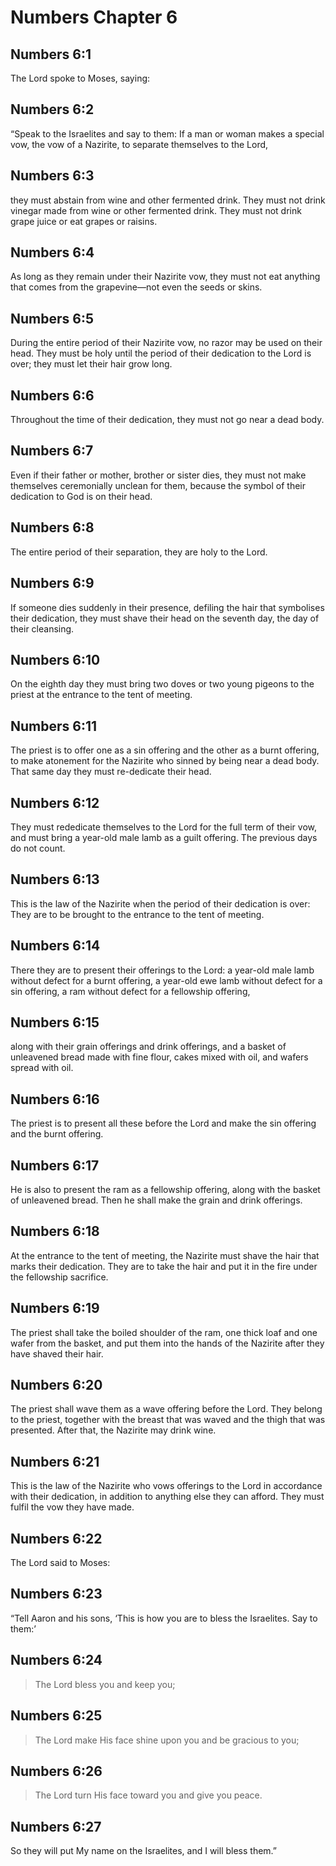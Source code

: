 # Numbers Chapter 6

## Numbers 6:1
The Lord spoke to Moses, saying:

## Numbers 6:2
“Speak to the Israelites and say to them: If a man or woman makes a special vow, the vow of a Nazirite, to separate themselves to the Lord,

## Numbers 6:3
they must abstain from wine and other fermented drink. They must not drink vinegar made from wine or other fermented drink. They must not drink grape juice or eat grapes or raisins.

## Numbers 6:4
As long as they remain under their Nazirite vow, they must not eat anything that comes from the grapevine—not even the seeds or skins.

## Numbers 6:5
During the entire period of their Nazirite vow, no razor may be used on their head. They must be holy until the period of their dedication to the Lord is over; they must let their hair grow long.

## Numbers 6:6
Throughout the time of their dedication, they must not go near a dead body.

## Numbers 6:7
Even if their father or mother, brother or sister dies, they must not make themselves ceremonially unclean for them, because the symbol of their dedication to God is on their head.

## Numbers 6:8
The entire period of their separation, they are holy to the Lord.

## Numbers 6:9
If someone dies suddenly in their presence, defiling the hair that symbolises their dedication, they must shave their head on the seventh day, the day of their cleansing.

## Numbers 6:10
On the eighth day they must bring two doves or two young pigeons to the priest at the entrance to the tent of meeting.

## Numbers 6:11
The priest is to offer one as a sin offering and the other as a burnt offering, to make atonement for the Nazirite who sinned by being near a dead body. That same day they must re-dedicate their head.

## Numbers 6:12
They must rededicate themselves to the Lord for the full term of their vow, and must bring a year-old male lamb as a guilt offering. The previous days do not count.

## Numbers 6:13
This is the law of the Nazirite when the period of their dedication is over: They are to be brought to the entrance to the tent of meeting.

## Numbers 6:14
There they are to present their offerings to the Lord: a year-old male lamb without defect for a burnt offering, a year-old ewe lamb without defect for a sin offering, a ram without defect for a fellowship offering,

## Numbers 6:15
along with their grain offerings and drink offerings, and a basket of unleavened bread made with fine flour, cakes mixed with oil, and wafers spread with oil.

## Numbers 6:16
The priest is to present all these before the Lord and make the sin offering and the burnt offering.

## Numbers 6:17
He is also to present the ram as a fellowship offering, along with the basket of unleavened bread. Then he shall make the grain and drink offerings.

## Numbers 6:18
At the entrance to the tent of meeting, the Nazirite must shave the hair that marks their dedication. They are to take the hair and put it in the fire under the fellowship sacrifice.

## Numbers 6:19
The priest shall take the boiled shoulder of the ram, one thick loaf and one wafer from the basket, and put them into the hands of the Nazirite after they have shaved their hair.

## Numbers 6:20
The priest shall wave them as a wave offering before the Lord. They belong to the priest, together with the breast that was waved and the thigh that was presented. After that, the Nazirite may drink wine.

## Numbers 6:21
This is the law of the Nazirite who vows offerings to the Lord in accordance with their dedication, in addition to anything else they can afford. They must fulfil the vow they have made.

## Numbers 6:22
The Lord said to Moses:

## Numbers 6:23
“Tell Aaron and his sons, ‘This is how you are to bless the Israelites. Say to them:’

## Numbers 6:24
> The Lord bless you and keep you;

## Numbers 6:25
> The Lord make His face shine upon you and be gracious to you;

## Numbers 6:26
> The Lord turn His face toward you and give you peace.

## Numbers 6:27
So they will put My name on the Israelites, and I will bless them.”


